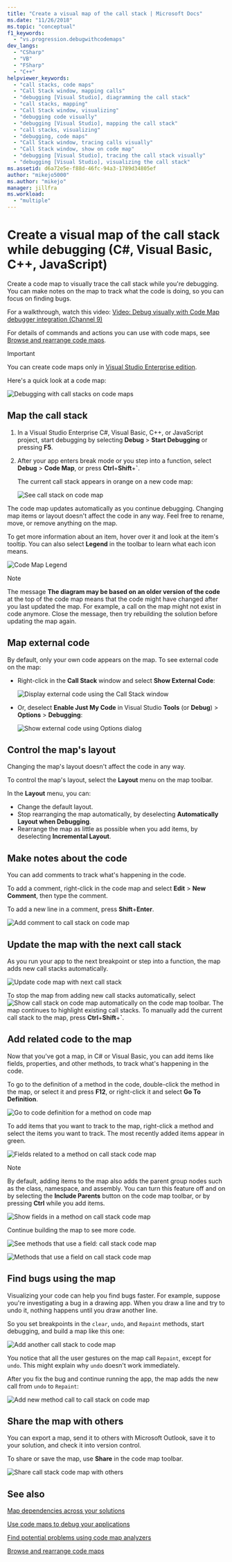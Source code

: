 ```yaml
---
title: "Create a visual map of the call stack | Microsoft Docs"
ms.date: "11/26/2018"
ms.topic: "conceptual"
f1_keywords:
  - "vs.progression.debugwithcodemaps"
dev_langs:
  - "CSharp"
  - "VB"
  - "FSharp"
  - "C++"
helpviewer_keywords:
  - "call stacks, code maps"
  - "Call Stack window, mapping calls"
  - "debugging [Visual Studio], diagramming the call stack"
  - "call stacks, mapping"
  - "Call Stack window, visualizing"
  - "debugging code visually"
  - "debugging [Visual Studio], mapping the call stack"
  - "call stacks, visualizing"
  - "debugging, code maps"
  - "Call Stack window, tracing calls visually"
  - "Call Stack window, show on code map"
  - "debugging [Visual Studio], tracing the call stack visually"
  - "debugging [Visual Studio], visualizing the call stack"
ms.assetid: d6a72e5e-f88d-46fc-94a3-1789d34805ef
author: "mikejo5000"
ms.author: "mikejo"
manager: jillfra
ms.workload:
  - "multiple"
---
```

# Create a visual map of the call stack while debugging (C#, Visual Basic, C++, JavaScript)

Create a code map to visually trace the call stack while you're debugging. You can make notes on the map to track what the code is doing, so you can focus on finding bugs.

For a walkthrough, watch this video:
[Video: Debug visually with Code Map debugger integration (Channel 9)](http://go.microsoft.com/fwlink/?LinkId=293418)

For details of commands and actions you can use with code maps, see [Browse and rearrange code maps](../modeling/browse-and-rearrange-code-maps.md).

>[!IMPORTANT]
>You can create code maps only in [Visual Studio Enterprise edition](https://visualstudio.microsoft.com/downloads).

Here's a quick look at a code map:

 ![Debugging with call stacks on code maps](../debugger/media/debuggermap_overview.png "DebuggerMap_Overview")

## <a name="MapStack"></a> Map the call stack

1. In a Visual Studio Enterprise C#, Visual Basic, C++, or JavaScript project, start debugging by selecting **Debug** > **Start Debugging** or pressing **F5**.

1. After your app enters break mode or you step into a function, select **Debug** > **Code Map**, or press **Ctrl**+**Shift**+**`**.

   The current call stack appears in orange on a new code map:

   ![See call stack on code map](../debugger/media/debuggermap_seeundocallstack.png "DebuggerMap_SeeUndoCallStack")

The code map updates automatically as you continue debugging. Changing map items or layout doesn't affect the code in any way. Feel free to rename, move, or remove anything on the map.

To get more information about an item, hover over it and look at the item's tooltip. You can also select **Legend** in the toolbar to learn what each icon means.

![Code Map Legend](../debugger/media/debuggermap_showlegend.png "Code Map Legend")

>[!NOTE]
>The message **The diagram may be based on an older version of the code** at the top of the code map means that the code might have changed after you last updated the map. For example, a call on the map might not exist in code anymore. Close the message, then try rebuilding the solution before updating the map again.

## Map external code

By default, only your own code appears on the map. To see external code on the map:

- Right-click in the **Call Stack** window and select **Show External Code**:

  ![Display external code using the Call Stack window](../debugger/media/debuggermap_callstackmenu.png "DebuggerMap_CallStackMenu")
- Or, deselect **Enable Just My Code** in Visual Studio **Tools** (or **Debug**) > **Options** > **Debugging**:

  ![Show external code using Options dialog](../debugger/media/debuggermap_debugoptions.png "DebuggerMap_DebugOptions")

## Control the map's layout

Changing the map's layout doesn't affect the code in any way.

To control the map's layout, select the **Layout** menu on the map toolbar.

In the **Layout** menu, you can:

- Change the default layout.
- Stop rearranging the map automatically, by deselecting **Automatically Layout when Debugging**.
- Rearrange the map as little as possible when you add items, by deselecting **Incremental Layout**.

## <a name="MakeNotes"></a> Make notes about the code

You can add comments to track what's happening in the code.

To add a comment, right-click in the code map and select **Edit** > **New Comment**, then type the comment.

To add a new line in a comment, press **Shift**+**Enter**.

 ![Add comment to call stack on code map](../debugger/media/debuggermap_addcomment.png "DebuggerMap_AddComment")

## <a name="UpdateMap"></a> Update the map with the next call stack

As you run your app to the next breakpoint or step into a function, the map adds new call stacks automatically.

![Update code map with next call stack](../debugger/media/debuggermap_addclearcallstack.png "DebuggerMap_AddClearCallStack")

To stop the map from adding new call stacks automatically, select ![Show call stack on code map automatically](../debugger/media/debuggermap_automaticupdateicon.gif "Show call stack on code map automatically") on the code map toolbar. The map continues to highlight existing call stacks. To manually add the current call stack to the map, press **Ctrl**+**Shift**+**`**.

## <a name="AddRelatedCode"></a> Add related code to the map

Now that you've got a map, in C# or Visual Basic, you can add items like fields, properties, and other methods, to track what's happening in the code.

To go to the definition of a method in the code, double-click the method in the map, or select it and press **F12**, or right-click it and select **Go To Definition**.

![Go to code definition for a method on code map](../debugger/media/debuggermap_gotocodedefinition.png "DebuggerMap_GoToCodeDefinition")

To add items that you want to track to the map, right-click a method and select the items you want to track. The most recently added items appear in green.

![Fields related to a method on call stack code map](../debugger/media/debuggermap_showedfields.png "DebuggerMap_ShowedFields")

>[!NOTE]
>By default, adding items to the map also adds the parent group nodes such as the class, namespace, and assembly. You can turn this feature off and on by selecting the **Include Parents** button on the code map toolbar, or by pressing **Ctrl** while you add items.

![Show fields in a method on call stack code map](../debugger/media/debuggermap_showfields.png "DebuggerMap_ShowFields")

Continue building the map to see more code.

 ![See methods that use a field: call stack code map](../debugger/media/debuggermap_findallreferences.png "DebuggerMap_FindAllReferences")

 ![Methods that use a field on call stack code map](../debugger/media/debuggermap_foundallreferences.png "DebuggerMap_FoundAllReferences")

## <a name="FindBugs"></a> Find bugs using the map
 Visualizing your code can help you find bugs faster. For example, suppose you're investigating a bug in a drawing app. When you draw a line and try to undo it, nothing happens until you draw another line.

 So you set breakpoints in the `clear`, `undo`, and `Repaint` methods, start debugging, and build a map like this one:

 ![Add another call stack to code map](../debugger/media/debuggermap_addpaintobjectcallstack.png "DebuggerMap_AddPaintObjectCallStack")

 You notice that all the user gestures on the map call `Repaint`, except for `undo`. This might explain why `undo` doesn't work immediately.

 After you fix the bug and continue running the app, the map adds the new call from `undo` to `Repaint`:

 ![Add new method call to call stack on code map](../debugger/media/debuggermap_addnewcallforrepaint.png "DebuggerMap_AddNewCallForRepaint")

## Share the map with others

You can export a map, send it to others with Microsoft Outlook, save it to your solution, and check it into version control.

To share or save the map, use **Share** in the code map toolbar.

![Share call stack code map with others](../debugger/media/debuggermap_sharewithothers.png "Share call stack code map with others")

## See also
[Map dependencies across your solutions](../modeling/map-dependencies-across-your-solutions.md)

[Use code maps to debug your applications](../modeling/use-code-maps-to-debug-your-applications.md)

[Find potential problems using code map analyzers](../modeling/find-potential-problems-using-code-map-analyzers.md)

[Browse and rearrange code maps](../modeling/browse-and-rearrange-code-maps.md)
